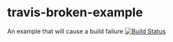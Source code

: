 # travis-broken-example

An example that will cause a build failure
[![Build Status](https://travis-ci.org/ben-garside/travis-broken-example.svg?branch=master)](https://travis-ci.org/ben-garside/travis-broken-example)
